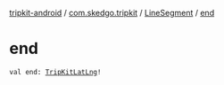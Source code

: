 [tripkit-android](../../index.md) / [com.skedgo.tripkit](../index.md) / [LineSegment](index.md) / [end](./end.md)

# end

`val end: `[`TripKitLatLng`](../../com.skedgo.tripkit.common.util/-trip-kit-lat-lng/index.md)`!`